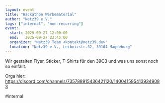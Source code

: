 ```yaml
---
layout: event
title: "Hackathon Werbematerial"
author: "Netz39 e.V." 
tags: ["internal", "non-recurring"]
event:
  start: 2025-09-27 12:00:00 
  end:   2025-09-27 23:45:00 
  organizer: "Netz39 Team <kontakt@netz39.de>" 
  location: "Netz39 e.V., Leibnizstr.32, 39104 Magdeburg"
---
```

Wir gestalten Flyer, Sticker, T-Shirts für den 39C3 und was uns sonst noch so einfällt.

Orga hier: https://discord.com/channels/735788915436421120/1400415954139349083

#internal
<!-- event imported from discord manual changes may be overwritten -->